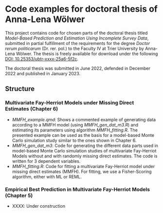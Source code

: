 # Code examples for doctoral thesis of Anna-Lena Wölwer

This project contains code for chosen parts of the doctoral thesis titled *Model-Based Prediction and Estimation Using Incomplete Survey Data*, submitted in partial fulfillment of the requirements for the degree *Doctor rerum politicarum* (Dr. rer. pol.) to the Faculty IV at Trier University by Anna-Lena Wölwer. The thesis is freely available for download under the following [DOI: 10.25353/ubtr-xxxx-25a6-5f2c](https://doi.org/10.25353/ubtr-xxxx-25a6-5f2c).

The doctoral thesis was submitted in June 2022, defended in December 2022 and published in January 2023.

## Structure

### Multivariate Fay-Herriot Models under Missing Direct Estimates (Chapter 6)

-   *MMFH_example.qmd*: Shows a commented example of generating data according to a MMFH model (using *MMFH_gen_dat_m3.R*) and estimating its parameters using algorithm *MMFH_fitting.R*. The presented example can be used as the basis for a model-based Monte Carlo simulation study similar to the ones shown in Chapter 6.
-   *MMFH_gen_dat_m3*: Code for generating the different data parts used in model-based Monte Carlo simulation studies of multivariate Fay-Herriot Models without and with randomly missing direct estimates. The code is written for 3 dependent variables.
-   *MMFH_fitting.R*: Code for fitting a multivariate Fay-Herriot model under missing direct estimates (MMFH). For fitting, we use a Fisher-Scoring algorithm, either with ML or REML.

### Empirical Best Prediction in Multivariate Fay-Herriot Models (Chapter 5)

-   XXXX: Under construction
